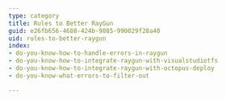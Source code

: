 ```yaml
---
type: category
title: Rules to Better RayGun
guid: e26fb656-4688-424b-9885-990029f28a40
uid: rules-to-better-raygun
index:
- do-you-know-how-to-handle-errors-in-raygun
- do-you-know-how-to-integrate-raygun-with-visualstudiotfs
- do-you-know-how-to-integrate-raygun-with-octopus-deploy
- do-you-know-what-errors-to-filter-out

---
```

<p>​​<br></p>


